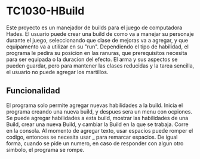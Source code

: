 # TC1030-HBuild
Este proyecto es un manejador de builds para el juego de computadora Hades. El usuario puede crear una build de como va a manejar su personaje durante el juego, seleccionando que clase de mejoras va a agregar, y que equipamento va a utilizar en su "run". Dependiendo el tipo de habilidad, el programa le pedira su posicion en las ranuras, que prerequisitos necesita para ser equipada o la duracion del efecto. El arma y sus aspectos se pueden guardar, pero para mantener las clases reducidas y la tarea sencilla, el usuario no puede agregar los martillos. 

## Funcionalidad
El programa solo permite agregar nuevas habilidades a la build. Inicia el programa creando una nueva build, y despues sera un menu con ocpiones. Se puede agregar habilidades a esta build, mostrar las habilidades de una Build, crear una nueva Build, y cambiar la Build en la que se trabaja. Corre en la consola. Al momento de agregar texto, usar espacios puede romper el codigo, entonces se necesita usar _ para remarcar espacios. De igual forma, cuando se pide un numero, en caso de responder con algun otro simbolo, el programa se rompe. 
